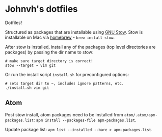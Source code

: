 # Johnvh's dotfiles

Dotfiles!

Structured as packages that are installable using [GNU Stow][stow]. Stow is
installable on Mac via [homebrew][homebrew] - `brew install stow`.

After stow is installed, install any of the packages (top level directories are
packages) by passing the dir name to stow:

```
# make sure target directory is correct!
stow --target ~ vim git
```

Or run the install script `install.sh` for preconfigured options:

```
# sets target dir to ~, includes ignore patterns, etc.
./install.sh vim git
```

## Atom

Post stow install, atom packages need to be installed from
`atom/.atom/apm-packages.list`: `apm install --packages-file apm-packages.list`.

Update package list: `apm list --installed --bare > apm-packages.list`.

[stow]: https://www.gnu.org/software/stow/
[homebrew]: http://brew.sh/
